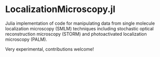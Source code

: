 # LocalizationMicroscopy.jl
Julia implementation of code for manipulating data from single molecule localization microscopy (SMLM) techniques including stochastic optical reconstruction microscopy (STORM) and photoactivated localization microscopy (PALM).

Very experimental, contributions welcome!
